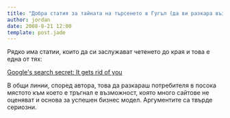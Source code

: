 ```yaml
---
title: "Добра статия за тайната на търсенето в Гугъл (да ви разкара възможно най-скоро)"
author: jordan
date: 2008-8-21 12:00
template: post.jade
---
```


Рядко има статии, които да си заслужават четенето до края и това е една
от тях:

[Google's search secret: It gets rid of
you](http://news.cnet.com/8301-13506_3-10021048-17.html?hhTest=1?=rss&subj=news&tag=2547-1_3-0-5)

В общи линии, според автора, това да разкараш потребителя в посока
мястото към което е тръгнал е възможност, която много сайтове не
оценяват и основа за успешен бизнес модел. Аргументите са твърде
сериозни.
